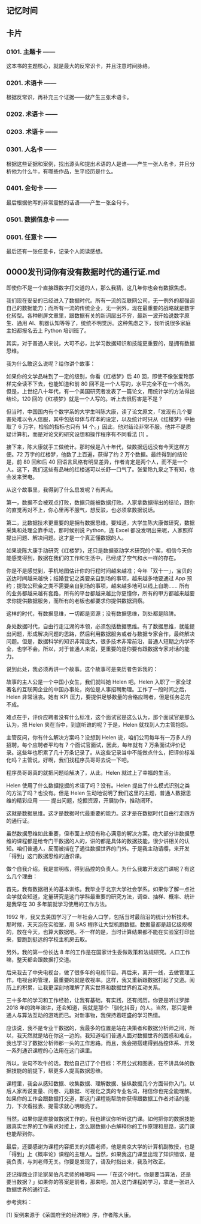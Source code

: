## 记忆时间

## 卡片

### 0101. 主题卡 ——

这本书的主题核心，就是最大的反常识卡，并且注意时间脉络。

### 0201. 术语卡 ——

根据反常识，再补充三个证据——就产生三张术语卡。

### 0202. 术语卡 ——

### 0203. 术语卡 ——

### 0301. 人名卡 ——

根据这些证据和案例，找出源头和提出术语的人是谁——产生一张人名卡，并且分析他为什么牛，有哪些作品，生平经历是什么。

### 0401. 金句卡 ——

最后根据他写的非常震撼的话语——产生一张金句卡。

### 0501. 数据信息卡 ——

### 0601. 任意卡 ——

最后还有一张任意卡，记录个人阅读感想。

## 0000发刊词你有没有数据时代的通行证.md

即使你不是一个直接跟数字打交道的人，那么我猜，这几年你也会有数据焦虑。

我们现在妥妥的已经进入了数据时代。所有一流的互联网公司，无一例外的都强调自己的数据能力；而所有一流的传统企业，无一例外，现在最重要的战略就是数字化转型。各种刷屏文章里，跟数据有关的新词层出不穷，最新一波开始说数字原生、通用 AI、机器认知等等了，统统不明觉厉。这种焦虑之下，我听说很多家庭主妇都报名去上 Python 培训班了。

其实，对于普通人来说，大可不必，比学习数据知识和技能更重要的，是拥有数据思维。

我为什么敢这么说呢？给你讲个故事：

如果你的文学品味到了一定的级别，你看《红楼梦》后 40 回，即使不像张爱玲那样完全读不下去，也能知道和前 80 回不是一个人写的，水平完全不在一个档次。但是，上世纪八十年代，有一个美国研究者发表了一篇论文，用统计学的方法得出结论，120 回的《红楼梦》就是一个人写的。听上去很厉害是不是？

但当时，中国国内有个数学系的大学生叫陈大康，读了论文原文，「发现有几个要害处难以令人信服，其中包括母体与样本的设定，以及统计时只从《红楼梦》中抽取了 6 万字，检验的指标也只有 14 个。」因此，他对结论非常不服。他并不是质疑计算机，而是对论文的研究设想和操作程序有不同看法 [1] 。

接下来，陈大康就手工做统计。那时候是八十年代，做数据远远没有今天这样方便。72 万字的红楼梦，他数了上百遍，获得了约 2 万个数据。最终得到的结论是，前 80 回和后 40 回语言风格有明显差异，作者肯定是两个人，而不是一个人。这下，我们这些有品味的红楼迷可以长舒一口气了。张爱玲九泉之下有知，也会发来贺电。

从这个故事里，我得到了什么启发呢？有两点。

第一，数据不会被观点打败，数据只能被数据打败。人家拿数据得出的结论，跟你的直觉再对不上，你心里再不服气，想反驳，也必须拿数据说话。

第二，比数据技术更重要的是拥有数据思维。要知道，大学生陈大康做研究，数据采集和处理全靠手动，那时候别说 Python，连 Excel 都没发明出来呢，人家照样提出问题、解决问题。这才是一个真正懂数据的人。

如果说陈大康手动研究《红楼梦》，还只是数据驱动学术研究的个案，相信今天你能感觉得到，数据在我们的工作和生活中，已经成了空气和水一样的存在。

你是不是感觉到，手机地图估计你的行程时间越来越准；今年「双十一」，宝贝的送达时间越来越快；结婚登记之类要亲自到场的事项，越来越多地要通过 App 预约；提取公积金之类不需要亲自到场的事项，越来越多地可以线上自助…… 所有的业务都越来越有套路，所有的平台都越来越比你更懂你，所有的甲方都越来越要求你提供数据服务，而所有的老板也都要求你提供数据洞察。

这样的时代，有数据思维，一切都是资源；没有数据思维，到处都是陷阱。

身处数据时代，自由行走江湖的本领，必须包括数据思维。有了数据思维，就能提出问题，形成解决问题的思路，然后利用数据服务或者与数据专家合作，最终解决问题。但是，数据科学的知识非常庞大，很多技术非常前沿，普通人短期之内学不全，也学不会。所以，对于普通人来说，更重要的是你要有跟数据专家对话的能力。

说到此处，我必须再讲一个故事。这个故事可是亲历者告诉我的：

故事的主人公是一个中国小女生，我们就叫她 Helen 吧。Helen 入职了一家全球著名的互联网企业的中国办事处，岗位是人事招聘助理。工作了一段时间之后，Helen 非常沮丧。她有 KPI 压力，要提供足够数量的合格应聘者，但是任务总完不成。

难点在于，评价应聘者没有什么标准，这个面试官是这么认为，那个面试官是那么认为，把 Helen 夹在当中，到底听谁的呢？于是，Helen 就找到人力主管抱怨。

主管反问，你有什么解决方案吗？没想到 Helen 说，咱们公司每年有一万多人的招聘，每个应聘者平均有 7 个面试官面试，因此，每年就有 7 万条面试评价记录。这些年也积累了几十万条记录了。从这些记录当中不能做点什么，把评价标准化吗？主管说，好啊，我们找程序员哥哥去说一下吧。

程序员哥哥真的就把问题给解决了，从此，Helen 就过上了幸福的生活。

Helen 使用了什么数据挖掘的术语了吗？没有。Helen 提出了什么模式识别之类的方法了吗？也没有。但是 Helen 生动地说明了我们这里的主题，普通人数据思维的精彩应用 —— 提出问题，挖掘资源，开展协作，推动闭环。

这就是数据思维。这才是数据时代最重要的能力。这才是在数据时代自由行走四方的通行证。

虽然数据思维如此重要，但市面上却没有称心满意的解决方案。绝大部分讲数据思维的课程都是给专门干数据的人的，讲的都是具体的数据技能，很少讲相关的认知。咱们普通人，反而被挡在了通往数据世界的门外。于是我主动请缨，来开发「得到」这门数据思维的通识课。

做个自我介绍。我是宣明栋，得到品控的负责人。为什么我敢开发这门课呢？有这么几个理由：

首先，我有数据相关的基本训练。我毕业于北京大学社会学系。如果你了解一点社会学就会知道，定量研究是这门学科最重要的研究方法，调查、抽样、概率、统计是我早在 30 多年前就学习使用的工作方法。

1992 年，我又去美国学习了一年社会人口学，包括当时最前沿的统计分析技术。那时候，天天泡在实验室，用 SAS 程序让大型机跑数据。数据量都是超亿级规模的，放在今天，也算大数据吧。不一样的是，当时计算结果都不能在实验室打印出来，要跑到挺远的学校主机房去取。

另外，我的第一份长达 8 年的工作是在国家计生委做政策和法规研究。人口工作嘛，整天都会跟数据打交道。

后来我去了中央电视台，做了很多年的电视节目。再后来，离开一线，去做管理工作。电视台的管理，最重要的就是收视率。这样，我又重新跟数据打起了交道。阅历上的积累，让我更深刻地理解了真实世界和数据世界的互动关系。

三十多年的学习和工作经验，让我有基础，有实践，还有阅历。你要是听过罗胖 2018 年的跨年演讲，还会知道，我就是那个「驯化抖音」的人。当然，那只是普通人与算法互动的游戏而已。对新事物，我保持着旺盛的学习热情。

应该说，我不是专业干数据的，我最多的位置是站在决策者和数据分析师之间，所以，我天然就是站在你这一边的。我知道咱们普通人面对数据世界的困惑和难点，我也学习了数据分析师那一头的工作思路。而且，我会把搭建得到品控体系、开发一系列通识课程的心法用在这门课里。

所以，说句不吹牛的话，我给自己订了个目标：不用公式和图表，在不讲具体的数据技能的前提下，帮更多人提高数据思维。

课程里，我会从感知数据、收集数据、理解数据、操纵数据几个方面带你入门。以后人家再说变量、问卷、元数据、可视化之类的专业名词，相信你也完全能理解。如果你的工作会跟数据打交道，那这门课程能帮助你获得跟数据工作者对话的能力，下次看报表、提需求就心明眼亮了。

当然，如果你是直接做数据工作的，我也建议你听听这门课。如何把你的数据技能跟真实世界的工作需求对接上，怎么跟数据小白解释你的工作原理和思路，这门课也能帮到你。

最后，还要感谢为课程内容把关的刘嘉老师，他是南京大学的计算机副教授，也是「得到」上《概率论》课程的主理人。当然，如果我这门课里出现了知识错误，是我负责，与刘老师无关。你要是发现了，请及时指出来，我及时改正。

还记得商业评论家吴伯凡老师的棒喝吗 ——「在这个时代，你是要当算法，还是要当数据？」如果你的答案是前者，那来吧，加入这门课程的学习，拿走一张进入数据世界的通行证。

参考资料：

[1] 案例来源于《荣国府里的经济帐》序，作者陈大康。